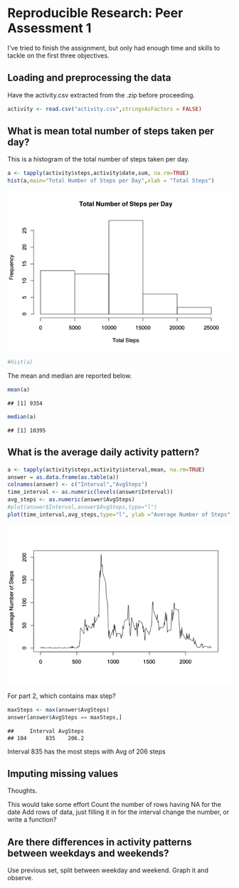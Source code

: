 # Reproducible Research: Peer Assessment 1

I've tried to finish the assignment, but only had enough time and skills to tackle on the first three objectives.

## Loading and preprocessing the data

Have the activity.csv extracted from the .zip before proceeding.


```r
activity <- read.csv("activity.csv",stringsAsFactors = FALSE)
```


## What is mean total number of steps taken per day?

This is a histogram of the total number of steps taken per day.


```r
a <- tapply(activity$steps,activity$date,sum, na.rm=TRUE)
hist(a,main="Total Number of Steps per Day",xlab = "Total Steps")
```

![plot of chunk Making_Histograms](./PA1_template_files/figure-html/Making_Histograms.png) 

```r
#hist(a)
```

The mean and median are reported below.


```r
mean(a)
```

```
## [1] 9354
```

```r
median(a)
```

```
## [1] 10395
```


## What is the average daily activity pattern?


```r
a <- tapply(activity$steps,activity$interval,mean, na.rm=TRUE)
answer = as.data.frame(as.table(a)) 
colnames(answer) <- c("Interval","AvgSteps")
time_interval <- as.numeric(levels(answer$Interval))
avg_steps <- as.numeric(answer$AvgSteps)
#plot(answer$Interval,answer$AvgSteps,type="l")
plot(time_interval,avg_steps,type="l", ylab ="Average Number of Steps", xlab="")
```

![plot of chunk Avg_Daily_Activity](./PA1_template_files/figure-html/Avg_Daily_Activity.png) 

For part 2, which contains max step?


```r
maxSteps <- max(answer$AvgSteps)
answer[answer$AvgSteps == maxSteps,]
```

```
##     Interval AvgSteps
## 104      835    206.2
```

Interval 835 has the most steps with Avg of 206 steps



## Imputing missing values

Thoughts.

This would take some effort
Count the number of rows having NA for the date
Add rows of data, just filling it in for the interval
		change the number, or write a function?




## Are there differences in activity patterns between weekdays and weekends?


Use previous set, split between weekday and weekend. Graph it and observe.


